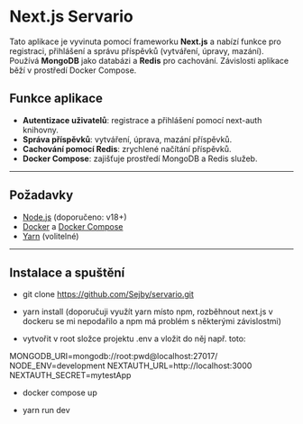 # Next.js Servario

Tato aplikace je vyvinuta pomocí frameworku **Next.js** a nabízí funkce pro registraci, přihlášení a správu příspěvků (vytváření, úpravy, mazání). Používá **MongoDB** jako databázi a **Redis** pro cachování. Závislosti aplikace běží v prostředí Docker Compose.

## Funkce aplikace

- **Autentizace uživatelů**: registrace a přihlášení pomocí next-auth knihovny.
- **Správa příspěvků**: vytváření, úprava, mazání příspěvků.
- **Cachování pomocí Redis**: zrychlené načítání příspěvků.
- **Docker Compose**: zajišťuje prostředí MongoDB a Redis služeb.

---

## Požadavky

- [Node.js](https://nodejs.org/) (doporučeno: v18+)
- [Docker](https://www.docker.com/) a [Docker Compose](https://docs.docker.com/compose/)
- [Yarn](https://yarnpkg.com/) (volitelné)

---

## Instalace a spuštění
- git clone https://github.com/Sejby/servario.git

- yarn install (doporučuji využít yarn místo npm, rozběhnout next.js v dockeru se mi nepodařilo a npm má problém s některými závislostmi)

- vytvořit v root složce projektu .env a vložit do něj např. toto:

MONGODB_URI=mongodb://root:pwd@localhost:27017/
NODE_ENV=development
NEXTAUTH_URL=http://localhost:3000
NEXTAUTH_SECRET=mytestApp

- docker compose up

- yarn run dev
